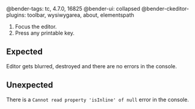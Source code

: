 @bender-tags: tc, 4.7.0, 16825
@bender-ui: collapsed
@bender-ckeditor-plugins: toolbar, wysiwygarea, about, elementspath

1. Focus the editor.
1. Press any printable key.

## Expected

Editor gets blurred, destroyed and there are no errors in the console.

## Unexpected

There is a `Cannot read property 'isInline' of null` error in the console.

